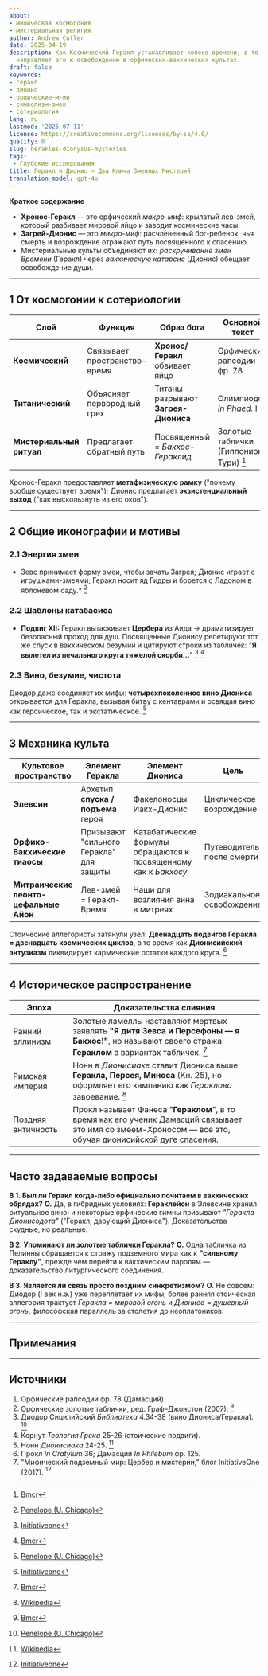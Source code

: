 ```yaml
---
about:
- мифическая космогония
- мистериальная религия
author: Andrew Cutler
date: 2025-04-19
description: Как Космический Геракл устанавливает колесо времени, в то время как Дионис
  направляет его к освобождению в орфических-ваххических культах.
draft: false
keywords:
- геракл
- дионис
- орфические-м-ии
- символизм-змеи
- сотериология
lang: ru
lastmod: '2025-07-11'
license: https://creativecommons.org/licenses/by-sa/4.0/
quality: 8
slug: herakles-dionysus-mysteries
tags:
 - Глубокие исследования
title: Геракл и Дионис — Два Ключа Змеиных Мистерий
translation_model: gpt-4o
---
```


**Краткое содержание**

- **Хронос-Геракл** — это орфический *макро-миф*: крылатый лев-змей, который разбивает мировой яйцо и заводит космические часы.
- **Загрей-Дионис** — это *микро-миф*: расчлененный бог-ребенок, чья смерть и возрождение отражают путь посвященного к спасению.
- Мистериальные культы объединяют их: *раскручивание змеи Времени* (Геракл) через *вакхическую катарсис* (Дионис) обещает освобождение души.

---

## 1 От космогонии к сотериологии

| Слой | Функция | Образ бога | Основной текст |
|------|---------|------------|----------------|
| **Космический** | Связывает пространство-время | **Хронос/Геракл** обвивает яйцо | Орфические рапсодии фр. 78 |
| **Титанический** | Объясняет первородный грех | Титаны разрывают **Загрея-Диониса** | Олимпиодор *In Phaed.* I 3 |
| **Мистериальный ритуал** | Предлагает обратный путь | Посвященный = *Бакхос-Гераклид* | Золотые таблички (Гиппонион, Тури) [^oai1] |

Хронос-Геракл предоставляет **метафизическую рамку** ("почему вообще существует время"); Дионис предлагает **экзистенциальный выход** ("как выскользнуть из его оков").

---

## 2 Общие иконографии и мотивы

### 2.1 Энергия змеи
* Зевс принимает форму змеи, чтобы зачать Загрея; Дионис играет с игрушками-змеями; Геракл носит яд Гидры и борется с Ладоном в яблоневом саду.* [^oai2]

### 2.2 Шаблоны катабасиса
* **Подвиг XII:** Геракл вытаскивает **Цербера** из Аида → драматизирует безопасный проход для душ. Посвященные Дионису репетируют тот же спуск в вакхическом безумии и цитируют строки из табличек: "**Я вылетел из печального круга тяжелой скорби…**" [^oai3] [^oai1]

### 2.3 Вино, безумие, чистота
Диодор даже соединяет их мифы: **четырехпоколенное вино Диониса** открывается для Геракла, вызывая битву с кентаврами и освящая вино как героическое, так и экстатическое. [^oai2]

---

## 3 Механика культа

| Культовое пространство | Элемент Геракла | Элемент Диониса | Цель |
|------------------------|-----------------|-----------------|------|
| **Элевсин** | Архетип **спуска / подъема** героя | Факелоносцы Иакх-Дионис | Циклическое возрождение |
| **Орфико-Вакхические тиаосы** | Призывают "сильного Геракла" для защиты | Катабатические формулы обращаются к посвященному как к *Бакхосу* | Путеводитель после смерти |
| **Митраические леонто-цефальные Айон** | Лев-змей = Геракл-Время | Чаши для возлияния вина в митреях | Зодиакальное освобождение |

Стоические аллегористы затянули узел: **Двенадцать подвигов Геракла = двенадцать космических циклов**, в то время как **Дионисийский энтузиазм** ликвидирует кармические остатки каждого круга. [^oai3]

---

## 4 Историческое распространение

| Эпоха | Доказательства слияния |
|-------|------------------------|
| Ранний эллинизм | Золотые ламеллы наставляют мертвых заявлять **"Я дитя Зевса и Персефоны — я Бакхос!"**, но называют своего стража **Гераклом** в вариантах табличек. [^oai1] |
| Римская империя | Нонн в *Дионисиаке* ставит Диониса выше **Геракла, Персея, Миноса** (Кн. 25), но оформляет его кампанию как *Гераклово* завоевание. [^oai4] |
| Поздняя античность | Прокл называет Фанеса "**Гераклом**", в то время как его ученик Дамасций связывает это имя со змеем-Хроносом — все это, обучая дионисийской дуге спасения. |

---

## Часто задаваемые вопросы <!-- сохраняет поддержку схемы FAQPage -->

**В 1. Был ли Геракл когда-либо официально почитаем в вакхических обрядах?**
**О.** Да, в гибридных условиях: **Гераклейон** в Элевсине хранил ритуальное вино; и некоторые орфические гимны призывают *"Геракла Дионисодота"* ("Геракл, дарующий Диониса"). Доказательства скудные, но реальные.

**В 2. Упоминают ли золотые таблички Геракла?**
**О.** Одна табличка из Пелинны обращается к стражу подземного мира как к **"сильному Гераклу"**, прежде чем перейти к вакхическим паролям — доказательство литургического соединения.

**В 3. Является ли связь просто поздним синкретизмом?**
**О.** Не совсем: Диодор (I век н.э.) уже переплетает их мифы; более ранняя стоическая аллегория трактует *Геракла = мировой огонь* и *Диониса = душевный огонь*, философская параллель за столетия до неоплатоников.

---

## Примечания

[^oai1]: [Bmcr](https://bmcr.brynmawr.edu/2008/2008.10.16/)
[^oai2]: [Penelope (U. Chicago)](https://penelope.uchicago.edu/Thayer/E/Roman/Texts/Diodorus_Siculus/4B%2A.html)
[^oai3]: [Initiativeone](https://initiativeone.blogspot.com/2017/01/mythic-underworld-cerebus-and-mysteries.html)
[^oai4]: [Wikipedia](https://en.wikipedia.org/wiki/Dionysiaca)
[^orpic-egg]: Дамасций, *De Principiis* I 316; змея Хронос-Геракл разбивает яйцо.

---

## Источники

1. Орфические рапсодии фр. 78 (Дамасций).
2. Орфические золотые таблички, ред. Граф–Джонстон (2007). [^oai1]
3. Диодор Сицилийский *Библиотека* 4.34-38 (вино Диониса/Геракла). [^oai2]
4. Корнут *Теология Грека* 25-26 (стоические подвиги).
5. Нонн *Дионисиака* 24-25. [^oai4]
6. Прокл *In Cratylum* 36; Дамасций *In Philebum* фр. 125.
7. "Мифический подземный мир: Цербер и мистерии," блог InitiativeOne (2017). [^oai3]